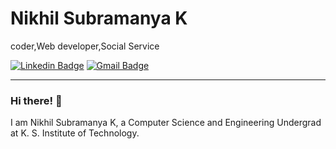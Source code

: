 # Nikhil Subramanya K
coder,Web developer,Social Service</br>


[![Linkedin Badge](https://img.shields.io/badge/-Nikhil-blue?style=flat-square&logo=Linkedin&logoColor=white&link=https://www.linkedin.com/in/nikhil-subramanya-095334189)](https://www.linkedin.com/in/nikhil-subramanya-095334189)
[![Gmail Badge](https://img.shields.io/badge/-Mail-c14438?style=flat-square&logo=Gmail&logoColor=white&link=mailto:nikhilsubramanya0218@gmail.com)](mailto:nikhilsubramanya0218@gmail.com)


---
### Hi there! 👋

I am Nikhil Subramanya K, a Computer Science and Engineering Undergrad at K. S. Institute of Technology.

